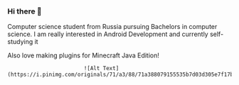 ### Hi there 👋

Computer science student from Russia pursuing Bachelors in computer science. I am really interested in Android Development and currently self-studying it

Also love making plugins for Minecraft Java Edition!

                            ![Alt Text](https://i.pinimg.com/originals/71/a3/88/71a388079155535b7d03d305e7f17b51.gif)
